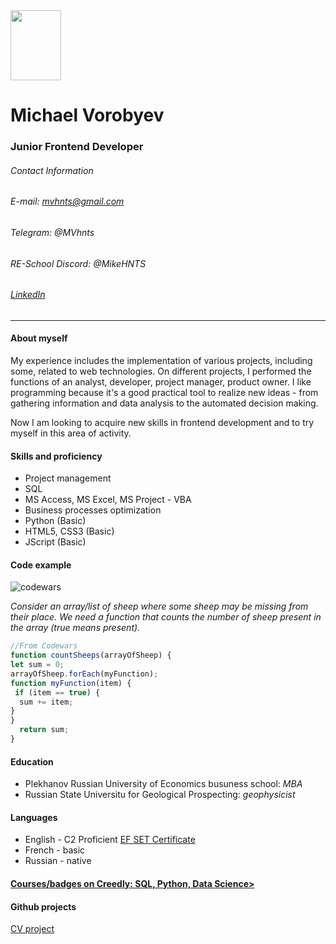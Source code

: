 <img src="https://MikeHNTS.github.io/rsschool-cv/MVs.jpg" width="81" height="112" />

# Michael Vorobyev

### Junior Frontend Developer

###### Contact Information

###### E-mail: mvhnts@gmail.com

###### Telegram: @MVhnts

###### RE-School Discord: @MikeHNTS

###### [LinkedIn](https://www.linkedin.com/in/MikeHNTS)

___

#### About myself

My experience includes the implementation of various projects, including some, related to web technologies. On different projects, I performed the functions of an analyst, developer, project manager, product owner. I like programming because it's a good practical tool to realize new ideas - from gathering information and data analysis to the automated decision making.

Now I am looking to acquire new skills in frontend development and to try myself in this area of activity.

#### Skills and proficiency

* Project management
* SQL
* MS Access, MS Excel, MS Project - VBA
* Business processes optimization
* Python (Basic)
* HTML5, CSS3 (Basic)
* JScript (Basic)

#### Code example

![codewars](https://www.codewars.com/users/MikeHNTS/badges/micro)

*Consider an array/list of sheep where some sheep may be missing from their place. We need a function that counts the number of sheep present in the array (true means present).*

````javascript
//From Codewars
function countSheeps(arrayOfSheep) {
let sum = 0;
arrayOfSheep.forEach(myFunction);
function myFunction(item) {
 if (item == true) {
  sum += item;
}
}
  return sum;
}
````

#### Education

* Plekhanov Russian University of Economics busuness school: *MBA*
* Russian State Universitu for Geological Prospecting: *geophysicist*

#### Languages

* English - C2 Proficient [EF SET Certificate](https://www.efset.org/cert/Sx7zic)
* French - basic
* Russian - native

#### [Courses/badges on Creedly: SQL, Python, Data Science>](https://www.credly.com/users/mikhail-vorobyev)

#### Github projects

[CV project](https://mikehnts.github.io/rsschool-cv/cv)
